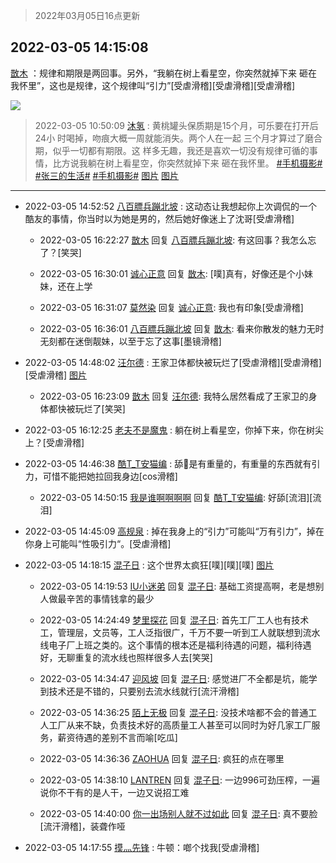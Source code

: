 > 2022年03月05日16点更新
<link rel="stylesheet" href="https://cdn.jsdelivr.net/gh/taotie6/sampleJSON@main/css/photo_show.css">
<meta name="referrer" content="no-referrer" />


 ## 2022-03-05 14:15:08 

 [㪚木](https://www.coolapk.com/feed/34014093?shareKey=ZTA2NTAyNGEyYWU2NjIyMzBhNzg~) ：规律和期限是两回事。另外，“我躺在树上看星空，你突然就掉下来
砸在我怀里”，这也是规律，这个规律叫“引力”[受虐滑稽][受虐滑稽][受虐滑稽] 

<div class="album">
<img class="img-item" src="http://image.coolapk.com/feed/2018/1217/07/1081091_1545003920_5732@216x196.gif" />
</div>

> 2022-03-05 10:50:09 
> [沐氢](https://www.coolapk.com/feed/34008813?shareKey=NmIyODY0MDRhODA5NjIyMzBhNzg~) : 黄桃罐头保质期是15个月，可乐要在打开后24小 时喝掉，吻痕大概一周就能消失。两个人在一起 三个月才算过了磨合期，似乎一切都有期限。这 样多无趣，我还是喜欢一切没有规律可循的事 情，比方说我躺在树上看星空，你突然就掉下来 砸在我怀里。 <a class="feed-link-tag" href="/t/手机摄影?type=0">#手机摄影#</a> <a class="feed-link-tag" href="/t/张三的生活?type=0">#张三的生活#</a> <a class="feed-link-tag" href="/t/手机摄影?type=0">#手机摄影#</a> 
[图片](http://image.coolapk.com/feed/2022/0305/10/10971482_1ec51797_8608_0542_557@1617x1213.jpeg)
[图片](http://image.coolapk.com/feed/2022/0305/10/10971482_75716c5e_8608_0545_709@1617x1213.jpeg)

 ------- 

- 2022-03-05 14:52:52 [八百膘兵蹦北坡](uid=1105274) : 这动态让我想起你上次调侃的一个酷友的事情，你当时以为她是男的，然后她好像迷上了沈哥[受虐滑稽] 

    - 2022-03-05 16:22:27 [㪚木](uid=1081091) 回复 [八百膘兵蹦北坡](uid=1105274): 有这回事？我怎么忘了？[笑哭] 

    - 2022-03-05 16:30:01 [诚心正意](uid=702743) 回复 [㪚木](uid=1081091): [噗]真有，好像还是个小妹妹，还在上学 

    - 2022-03-05 16:31:07 [莫然染](uid=704691) 回复 [诚心正意](uid=702743): 我也有印象[受虐滑稽] 

    - 2022-03-05 16:36:01 [八百膘兵蹦北坡](uid=1105274) 回复 [㪚木](uid=1081091): 看来你散发的魅力无时无刻都在迷倒靓妹，以至于忘了这事[墨镜滑稽] 

- 2022-03-05 14:48:02 [汪尔德](uid=1595236) : 王家卫体都快被玩烂了[受虐滑稽][受虐滑稽][受虐滑稽] [图片](http://image.coolapk.com/feed/2022/0305/14/1595236_babe6f41_2881_5939_598@500x501.jpeg)

    - 2022-03-05 16:23:09 [㪚木](uid=1081091) 回复 [汪尔德](uid=1595236): 我特么居然看成了王家卫的身体都快被玩烂了[笑哭] 

- 2022-03-05 16:12:25 [老夫不是魔鬼](uid=872069) : 躺在树上看星空，你掉下来，你在树尖上？[受虐滑稽] 

- 2022-03-05 14:46:38 [酷T_T安猫编](uid=3220399) : 舔🐶是有重量的，有重量的东西就有引力，可惜不能把她拉回我身边[cos滑稽] 

    - 2022-03-05 14:50:15 [我是谁啊啊啊啊](uid=2536100) 回复 [酷T_T安猫编](uid=3220399): 好舔[流泪][流泪] 

- 2022-03-05 14:45:09 [高规泉](uid=1123484) : 掉在我身上的“引力”可能叫“万有引力”，掉在你身上可能叫“性吸引力“。[受虐滑稽] 

- 2022-03-05 14:18:15 [混子日](uid=1878276) : 这个世界太疯狂[噗][噗][噗] [图片](http://image.coolapk.com/feed/2022/0305/14/1878276_58818dc9_1092_9125_877@1080x2340.jpeg)

    - 2022-03-05 14:19:53 [IU小迷弟](uid=2571083) 回复 [混子日](uid=1878276): 基础工资提高啊，老是想别人做最辛苦的事情钱拿的最少 

    - 2022-03-05 14:24:49 [梦里探花](uid=836750) 回复 [混子日](uid=1878276): 首先工厂工人也有技术工，管理层，文员等，工人泛指很广，千万不要一听到工人就联想到流水线电子厂上班之类的。这个事情的根本还是福利待遇的问题，福利待遇好，无聊重复的流水线也照样很多人去[笑哭] 

    - 2022-03-05 14:34:47 [迎风坡](uid=2269289) 回复 [混子日](uid=1878276): 感觉进厂不全都是坑，能学到技术还是不错的，只要别去流水线就行[流汗滑稽] 

    - 2022-03-05 14:36:25 [陌上无极](uid=1205770) 回复 [混子日](uid=1878276): 没技术啥都不会的普通工人工厂从来不缺，负责技术好的高质量工人甚至可以同时为好几家工厂服务，薪资待遇的差别不言而喻[吃瓜] 

    - 2022-03-05 14:36:36 [ZAOHUA](uid=1930793) 回复 [混子日](uid=1878276): 疯狂的点在哪里 

    - 2022-03-05 14:38:10 [LANTREN](uid=2194571) 回复 [混子日](uid=1878276): 一边996可劲压榨，一遍说你不干有的是人干，一边又说招工难 

    - 2022-03-05 14:40:00 [你一出场别人就不过如此](uid=2538561) 回复 [混子日](uid=1878276): 真不要脸[流汗滑稽]，装聋作哑 

- 2022-03-05 14:17:55 [摸灬先锋](uid=1006954) : 牛顿：啷个找我[受虐滑稽] 

